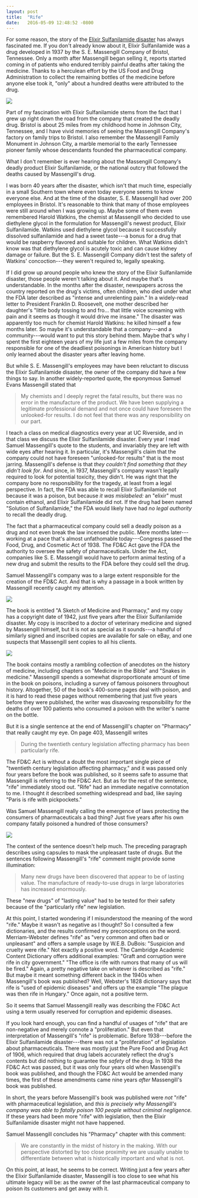 ```yaml
---
layout: post
title:  "Rife"
date:   2016-05-09 12:48:52 -0800
---
```


For some reason, the story of the [Elixir Sulfanilamide disaster](https://en.wikipedia.org/wiki/Elixir_sulfanilamide) has always fascinated me.  If you don't already know about it, Elixir Sulfanilamide was a drug developed in 1937 by the S. E. Massengill Company of Bristol, Tennessee.  Only a month after Massengill began selling it, reports started coming in of patients who endured terribly painful deaths after taking the medicine.  Thanks to a herculean effort by the US Food and Drug Administration to collect the remaining bottles of the medicine before anyone else took it, "only" about a hundred deaths were attributed to the drug.

<img src="/assets/elixir-sulfanilamide.jpg">

Part of my fascination with Elixir Sulfanilamide stems from the fact that I grew up right down the road from the company that created the deadly drug.  Bristol is about 25 miles from my childhood home in Johnson City, Tennessee, and I have vivid memories of seeing the Massengill Company's factory on family trips to Bristol.  I also remember the Massengill Family Monument in Johnson City, a marble memorial to the early Tennessee pioneer family whose descendants founded the pharmaceutical company.

What I don't remember is ever hearing about the Massengill Company's deadly product Elixir Sulfanilamide, or the national outcry that followed the deaths caused by Massengill's drug.

I was born 40 years after the disaster, which isn't that much time, especially in a small Southern town where even today everyone seems to know everyone else.  And at the time of the disaster, S. E. Massengill had over 200 employees in Bristol.  It's reasonable to think that many of those employees were still around when I was growing up.  Maybe some of them even remembered Harold Watkins, the chemist at Massengill who decided to use diethylene glycol in the formulation for Massengill's newest product, Elixir Sulfanilamide.  Watkins used diethylene glycol because it successfully dissolved sulfanilamide and had a sweet taste---a bonus for a drug that would be raspberry flavored and suitable for children.  What Watkins didn't know was that diethylene glycol is acutely toxic and can cause kidney damage or failure.  But the S. E. Massengill Company didn't test the safety of Watkins' concoction---they weren't required to, legally speaking.

If I did grow up around people who knew the story of the Elixir Sulfanilamide disaster, those people weren't talking about it.  And maybe that's understandable.  In the months after the disaster, newspapers across the country reported on the drug's victims, often children, who died under what the FDA later described as "intense and unrelenting pain."  In a widely-read letter to President Franklin D. Roosevelt, one mother described her daughter's "little body tossing to and fro... that little voice screaming with pain and it seems as though it would drive me insane."  The disaster was apparently too much for chemist Harold Watkins:  he killed himself a few months later.  So maybe it's understandable that a company---and a community---would want to put this story behind them.  Maybe that's why I spent the first eighteen years of my life just a few miles from the company responsible for one of the deadliest poisonings in American history but I only learned about the disaster years after leaving home.

But while S. E. Massengill's employees may have been reluctant to discuss the Elixir Sulfanilamide disaster, the owner of the company did have a few things to say.  In another widely-reported quote, the eponymous Samuel Evans Massengill stated that

> My chemists and I deeply regret the fatal results, but there was no error in the manufacture of the product. We have been supplying a legitimate professional demand and not once could have foreseen the unlooked-for results. I do not feel that there was any responsibility on our part.

I teach a class on medical diagnostics every year at UC Riverside, and in that class we discuss the Elixir Sulfanilamide disaster.  Every year I read Samuel Massengill's quote to the students, and invariably they are left with wide eyes after hearing it.  In particular, it's Massengill's claim that the company could not have foreseen "unlooked-for results" that is the most jarring.  Massengill's defense is that *they couldn't find something that they didn't look for*.  And since, in 1937, Massengill's company wasn't legally required to look for potential toxicity, they didn't.  He was right that the company bore no responsibility for the tragedy, at least from a legal perspective.  In fact, the FDA was able to recall Elixir Sulfanilamide not because it was a poison, but because *it was mislabeled:*  an "elixir" must contain ethanol, and Elixir Sulfanilamide did not.  If the drug had been named "Solution of Sulfanilamide," the FDA would likely have had *no legal authority* to recall the deadly drug.

The fact that a pharmaceutical company could sell a deadly poison as a drug and not even break the law incensed the public.  Mere months later---working at a pace that's almost unfathomable today---Congress passed the Food, Drug, and Cosmetic Act of 1938.  The FD&C Act gave the FDA the authority to oversee the safety of pharmaceuticals.  Under the Act, companies like S. E. Massengill would have to perform animal testing of a new drug and submit the results to the FDA before they could sell the drug.

Samuel Massengill's company was to a large extent responsible for the creation of the FD&C Act.  And that is why a passage in a book written by Massengill recently caught my attention.

<img src="/assets/massengill-book.jpg">

The book is entitled "A Sketch of Medicine and Pharmacy," and my copy has a copyright date of 1942, just five years after the Elixir Sulfanilamide disaster.  My copy is inscribed to a doctor of veterinary medicine and signed by Massengill himself, but it is not as special as it sounds---a handful of similarly signed and inscribed copies are available for sale on eBay, and one suspects that Massengill sent copies to all his clients.

<img src="/assets/massengill-dedication.jpg">

The book contains mostly a rambling collection of anecdotes on the history of medicine, including chapters on "Medicine in the Bible" and "Snakes in medicine."  Massengill spends a somewhat disproportionate amount of time in the book on poisons, including a survey of famous poisoners throughout history.  Altogether, 50 of the book's 400-some pages deal with poison, and it is hard to read these pages without remembering that just five years before they were published, the writer was disavowing responsibility for the deaths of over 100 patients who consumed a poison with the writer's name on the bottle. 

But it is a single sentence at the end of Massengill's chapter on "Pharmacy" that really caught my eye.  On page 403, Massengill writes

> During the twentieth century legislation affecting pharmacy has been particularly rife.

The FD&C Act is without a doubt the most important single piece of "twentieth century legislation affecting pharmacy," and it was passed only four years before the book was published, so it seems safe to assume that Massengill is  referring to the FD&C Act.  But as for the rest of the sentence, "rife" immediately stood out.  "Rife" had an immediate negative connotation to me.  I thought it described something widespread and bad, like saying "Paris is rife with pickpockets."

Was Samuel Massengill really calling the emergence of laws protecting the consumers of pharmaceuticals a bad thing?  Just five years after his own company fatally poisoned a hundred of those consumers?

<img src="/assets/massengill-rife.jpg">

The context of the sentence doesn't help much.  The preceding paragraph describes using capsules to mask the unpleasant taste of drugs.  But the sentences following Massengill's "rife" comment might provide some illumination:

> Many new drugs have been discovered that appear to be of lasting value.  The manufacture of ready-to-use drugs in large laboratories has increased enormously.

These "new drugs" of "lasting value" had to be tested for their safety because of the "particularly rife" new legislation.

At this point, I started wondering if I misunderstood the meaning of the word "rife."  Maybe it wasn't as negative as I thought?  So I consulted a few dictionaries, and the results confirmed my preconceptions on the word.  Merriam-Webster defines "rife" as "very common and often bad or unpleasant" and offers a sample usage by W.E.B. DuBois:  "Suspicion and cruelty were rife."  Not exactly a positive word.  The Cambridge Academic Content Dictionary offers additional examples:  "Graft and corruption were rife in city government."  "The office is rife with rumors that many of us will be fired."  Again, a pretty negative take on whatever is described as "rife."  But maybe it meant something different back in the 1940s when Massengill's book was published?  Well, Webster's 1828 dictionary says that rife is "used of epidemic diseases" and offers up the example "The plague was then rife in Hungary."  Once again, not a positive term.

So it seems that Samuel Massengill really was describing the FD&C Act using a term usually reserved for corruption and epidemic diseases.

If you look hard enough, you can find a handful of usages of "rife" that are non-negative and merely connote a "proliferation."  But even that interpretation of Massengill's "rife" is problematic.  Before 1938---before the Elixir Sulfanilamide disaster---there was not a "proliferation" of legislation about pharmaceuticals.  There was mostly just the Pure Food and Drug Act of 1906, which required that drug labels accurately reflect the drug's contents but did nothing to guarantee the *safety* of the drug.  In 1938 the FD&C Act was passed, but it was only four years old when Massengill's book was published, and though the FD&C Act would be amended many times, the first of these amendments came nine years *after* Massengill's book was published.

In short, the years before Massengill's book was published were *not* "rife" with pharmaceutical legislation, and *this is precisely why Massengill's company was able to fatally poison 100 people without criminal negligence.*  If these years had been more "rife" with legislation, then the Elixir Sulfanilamide disaster might not have happened.

Samuel Massengill concludes his "Pharmacy" chapter with this comment:

> We are constantly in the midst of history in the making.  With our perspective distorted by too close proximity we are usually unable to differentiate between what is historically important and what is not.

On this point, at least, he seems to be correct.  Writing just a few years after the Elixir Sulfanilamide disaster, Massengill is too close to see what his ultimate legacy will be:  as the owner of the last pharmaceutical company to poison its customers and get away with it.

